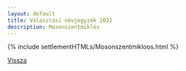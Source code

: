 ```yaml
---
layout: default
title: Választási névjegyzék 2022
description: Mosonszentmiklós
---
```


{% include settlementHTMLs/Mosonszentmikloos.html %}

[Vissza](./)